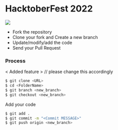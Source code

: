 # HacktoberFest 2022

![](https://hacktoberfest.digitalocean.com/_nuxt/img/logo-hacktoberfest-full.f42e3b1.svg)

  - Fork the repository
  - Clone your fork and Create a new branch
  - Update/modify/add the code
  - Send your Pull Request

### Process
< Added feature >  // please change this accordingly

```sh
$ git clone <URL>
$ cd <FolderName>
$ git branch <new_branch>
$ git checkout <new_branch>
```

Add your code

```sh
$ git add .
$ git commit -m "<Commit MESSAGE>"
$ git push origin <new_branch>
```
